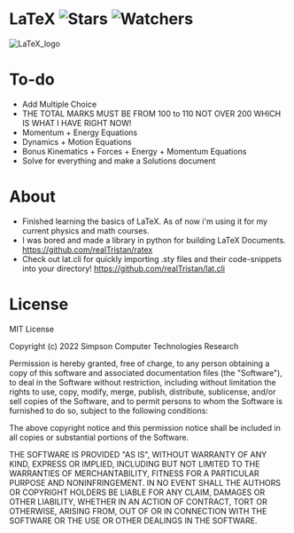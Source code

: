 # LaTeX ![Stars](https://img.shields.io/github/stars/Simpson-Computer-Technologies-Research/LaTeX?color=brightgreen) ![Watchers](https://img.shields.io/github/watchers/Simpson-Computer-Technologies-Research/LaTeX?label=Watchers)
![LaTeX_logo](https://user-images.githubusercontent.com/75189508/205197994-f6a28162-6a7c-4431-8ed4-dded53703d8a.svg)

# To-do
- Add Multiple Choice
- THE TOTAL MARKS MUST BE FROM 100 to 110 NOT OVER 200 WHICH IS WHAT I HAVE RIGHT NOW!
- Momentum + Energy Equations
- Dynamics + Motion Equations
- Bonus Kinematics + Forces + Energy + Momentum Equations
- Solve for everything and make a Solutions document

# About
- Finished learning the basics of LaTeX. As of now i'm using it for my current physics and math courses.
- I was bored and made a library in python for building LaTeX Documents. https://github.com/realTristan/ratex
- Check out lat.cli for quickly importing .sty files and their code-snippets into your directory! https://github.com/realTristan/lat.cli

# License
MIT License

Copyright (c) 2022 Simpson Computer Technologies Research

Permission is hereby granted, free of charge, to any person obtaining a copy
of this software and associated documentation files (the "Software"), to deal
in the Software without restriction, including without limitation the rights
to use, copy, modify, merge, publish, distribute, sublicense, and/or sell
copies of the Software, and to permit persons to whom the Software is
furnished to do so, subject to the following conditions:

The above copyright notice and this permission notice shall be included in all
copies or substantial portions of the Software.

THE SOFTWARE IS PROVIDED "AS IS", WITHOUT WARRANTY OF ANY KIND, EXPRESS OR
IMPLIED, INCLUDING BUT NOT LIMITED TO THE WARRANTIES OF MERCHANTABILITY,
FITNESS FOR A PARTICULAR PURPOSE AND NONINFRINGEMENT. IN NO EVENT SHALL THE
AUTHORS OR COPYRIGHT HOLDERS BE LIABLE FOR ANY CLAIM, DAMAGES OR OTHER
LIABILITY, WHETHER IN AN ACTION OF CONTRACT, TORT OR OTHERWISE, ARISING FROM,
OUT OF OR IN CONNECTION WITH THE SOFTWARE OR THE USE OR OTHER DEALINGS IN THE
SOFTWARE.
